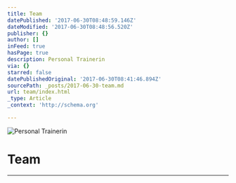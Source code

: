 ```yaml
---
title: Team
datePublished: '2017-06-30T08:48:59.146Z'
dateModified: '2017-06-30T08:48:56.520Z'
publisher: {}
author: []
inFeed: true
hasPage: true
description: Personal Trainerin
via: {}
starred: false
datePublishedOriginal: '2017-06-30T08:41:46.894Z'
sourcePath: _posts/2017-06-30-team.md
url: team/index.html
_type: Article
_context: 'http://schema.org'

---
```

![Personal Trainerin](https://the-grid-user-content.s3-us-west-2.amazonaws.com/ecd707a9-cadc-4a95-a838-4554552c9067.jpg)

# Team

---